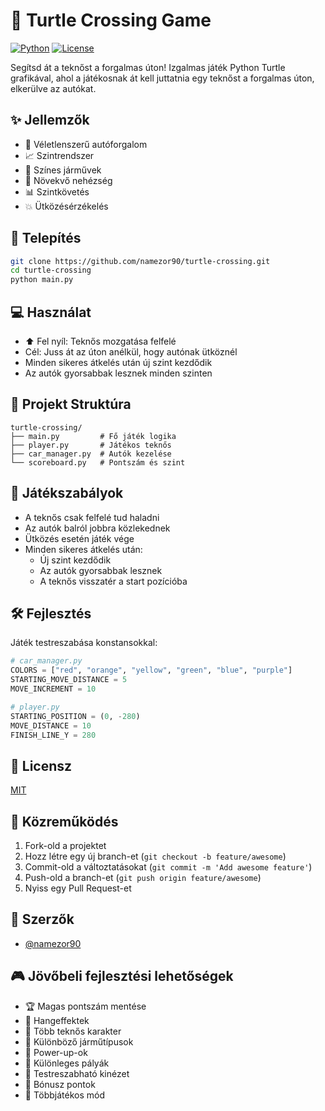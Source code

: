 # 🐢 Turtle Crossing Game

[![Python](https://img.shields.io/badge/Python-3.8%2B-blue.svg)](https://www.python.org/downloads/)
[![License](https://img.shields.io/badge/License-MIT-green.svg)](LICENSE)

Segítsd át a teknőst a forgalmas úton! Izgalmas játék Python Turtle grafikával, ahol a játékosnak át kell juttatnia egy teknőst a forgalmas úton, elkerülve az autókat.

## ✨ Jellemzők

- 🚗 Véletlenszerű autóforgalom
- 📈 Szintrendszer
- 🎨 Színes járművek
- 🔄 Növekvő nehézség
- 📊 Szintkövetés
- 💥 Ütközésérzékelés

## 🚀 Telepítés

```bash
git clone https://github.com/namezor90/turtle-crossing.git
cd turtle-crossing
python main.py
```

## 💻 Használat

- ⬆️ Fel nyíl: Teknős mozgatása felfelé
- Cél: Juss át az úton anélkül, hogy autónak ütköznél
- Minden sikeres átkelés után új szint kezdődik
- Az autók gyorsabbak lesznek minden szinten

## 📁 Projekt Struktúra

```
turtle-crossing/
├── main.py         # Fő játék logika
├── player.py       # Játékos teknős
├── car_manager.py  # Autók kezelése
└── scoreboard.py   # Pontszám és szint
```

## 🎯 Játékszabályok

- A teknős csak felfelé tud haladni
- Az autók balról jobbra közlekednek
- Ütközés esetén játék vége
- Minden sikeres átkelés után:
  - Új szint kezdődik
  - Az autók gyorsabbak lesznek
  - A teknős visszatér a start pozícióba

## 🛠️ Fejlesztés

Játék testreszabása konstansokkal:
```python
# car_manager.py
COLORS = ["red", "orange", "yellow", "green", "blue", "purple"]
STARTING_MOVE_DISTANCE = 5
MOVE_INCREMENT = 10

# player.py
STARTING_POSITION = (0, -280)
MOVE_DISTANCE = 10
FINISH_LINE_Y = 280
```

## 📝 Licensz

[MIT](LICENSE)

## 🤝 Közreműködés

1. Fork-old a projektet
2. Hozz létre egy új branch-et (`git checkout -b feature/awesome`)
3. Commit-old a változtatásokat (`git commit -m 'Add awesome feature'`)
4. Push-old a branch-et (`git push origin feature/awesome`)
5. Nyiss egy Pull Request-et

## 👥 Szerzők

- [@namezor90](https://github.com/namezor90)

## 🎮 Jövőbeli fejlesztési lehetőségek

- 🏆 Magas pontszám mentése
- 🎵 Hangeffektek
- 🌈 Több teknős karakter
- 🚙 Különböző járműtípusok
- 💫 Power-up-ok
- 🏁 Különleges pályák
- 🎨 Testreszabható kinézet
- 🌟 Bónusz pontok
- 🔄 Többjátékos mód
